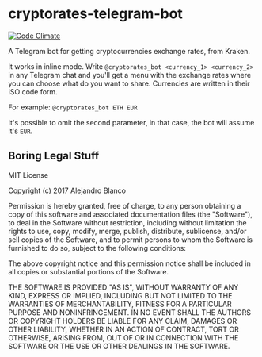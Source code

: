 # cryptorates-telegram-bot

[![Code Climate](https://codeclimate.com/github/ablanco/cryptorates-telegram-bot/badges/gpa.svg)](https://codeclimate.com/github/ablanco/cryptorates-telegram-bot)

A Telegram bot for getting cryptocurrencies exchange rates, from Kraken.

It works in inline mode. Write `@cryptorates_bot <currency_1> <currency_2>` in
any Telegram chat and you'll get a menu with the exchange rates where you can
choose what do you want to share. Currencies are written in their ISO code form.

For example: `@cryptorates_bot ETH EUR`

It's possible to omit the second parameter, in that case, the bot will assume
it's `EUR`.

## Boring Legal Stuff

MIT License

Copyright (c) 2017 Alejandro Blanco

Permission is hereby granted, free of charge, to any person obtaining a copy
of this software and associated documentation files (the "Software"), to deal
in the Software without restriction, including without limitation the rights
to use, copy, modify, merge, publish, distribute, sublicense, and/or sell
copies of the Software, and to permit persons to whom the Software is
furnished to do so, subject to the following conditions:

The above copyright notice and this permission notice shall be included in all
copies or substantial portions of the Software.

THE SOFTWARE IS PROVIDED "AS IS", WITHOUT WARRANTY OF ANY KIND, EXPRESS OR
IMPLIED, INCLUDING BUT NOT LIMITED TO THE WARRANTIES OF MERCHANTABILITY,
FITNESS FOR A PARTICULAR PURPOSE AND NONINFRINGEMENT. IN NO EVENT SHALL THE
AUTHORS OR COPYRIGHT HOLDERS BE LIABLE FOR ANY CLAIM, DAMAGES OR OTHER
LIABILITY, WHETHER IN AN ACTION OF CONTRACT, TORT OR OTHERWISE, ARISING FROM,
OUT OF OR IN CONNECTION WITH THE SOFTWARE OR THE USE OR OTHER DEALINGS IN THE
SOFTWARE.
